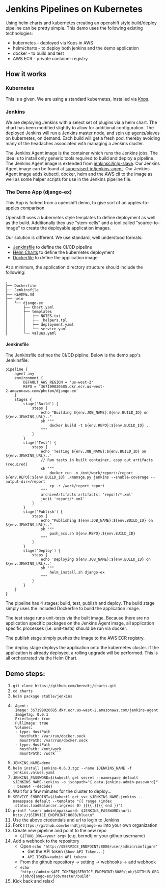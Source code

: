 # Jenkins Pipelines on Kubernetes

Using helm charts and kubernetes creating an openshift style build/deploy
pipeline can be pretty simple.  This demo uses the following existing
technologies:

- kubernetes - deployed via Kops in AWS
- helm/charts - to deploy both jenkins and the demo application
- docker - to build and test
- AWS ECR - private container registry

## How it works

### Kubernetes

This is a given.  We are using a standard kubernetes, installed via <a href="https://kubernetes.io/docs/getting-started-guides/kops/">Kops</a>.

### Jenkins

We are deploying Jenkins with a select set of plugins via a helm chart.  The
chart has been modified slightly to allow for additional configuration.  The
deployed Jenkins will run a Jenkins master node, and spin up agents/slaves
on kubernetes, on demand.  Each build will get a fresh pod, thereby avoiding
many of the headaches associated with managing a Jenkins cluster.

The Jenkins Agent image is the container which runs the Jenkins jobs.  The idea
is to install only generic tools required to build and deploy a pipeline. The
Jenkins Agent image is extended from
[jenkinsci/jnlp-slave](https://hub.docker.com/r/jenkinsci/jnlp-slave/).  Our
Jenkins Agent image can be found at
[supervised-io/jenkins-agent](https://github.com/supervised-io/jenkins-agent).
Our Jenkins Agent image adds kubectl, docker, helm and the AWS cli to the image
as well as some helper scripts for use in the Jenkins pipeline file.

### The Demo App (django-ex)

This App is forked from a openshift demo, to give sort of an apples-to-apples
comparison.

Openshift uses a kubernetes style templates to define deployment as well as the
build.  Additionally they use "stem-cells" and a tool called "source-to-image"
to create the deployable application images.

Our solution is different.  We use standard, well understood formats:

- <a href="https://jenkins.io/doc/book/pipeline/jenkinsfile/">Jenkinsfile</a> to define the CI/CD pipeline
- <a href="https://github.com/kubernetes/helm/blob/master/docs/charts.md">Helm Charts</a> to define the kubernetes deployment
- <a href="https://docs.docker.com/engine/reference/builder/#environment-replacement">Dockerfile</a> to define the application image

At a minimum, the application directory structure should include the following:

```
.
├── Dockerfile
├── Jenkinsfile
├── README.md
├── helm
│   └── django-ex
│       ├── Chart.yaml
│       ├── templates
│       │   ├── NOTES.txt
│       │   ├── _helpers.tpl
│       │   ├── deployment.yaml
│       │   └── service.yaml
│       └── values.yaml
```

#### Jenkinsfile

The Jenkinsfile defines the CI/CD pipline.  Below is the demo app's Jenkinsfile:

```
pipeline {
    agent any
    environment {
        DEFAULT_AWS_REGION = 'us-west-2'
        REPO = '367199020685.dkr.ecr.us-west-2.amazonaws.com/photon/django-ex'
    }
    stages {
        stage('Build') {
            steps {
                echo "Building ${env.JOB_NAME}:${env.BUILD_ID} on ${env.JENKINS_URL}.."
                sh """
                    docker build -t ${env.REPO}:${env.BUILD_ID} .
                """
            }
        }
        stage('Test') {
            steps {
                echo 'Testing ${env.JOB_NAME}:${env.BUILD_ID} on ${env.JENKINS_URL}..'
                // Run tests in built container, copy out artifacts (required)
                sh """
                    docker run -v /mnt/work/report:/report ${env.REPO}:${env.BUILD_ID} ./manage.py jenkins --enable-coverage --output-dir=/report
                    cp -r /work/report report
                """
                archiveArtifacts artifacts: 'report/*.xml'
                junit 'report/*.xml'
            }
        }
        stage('Publish') {
            steps {
                echo "Publishing ${env.JOB_NAME}:${env.BUILD_ID} on ${env.JENKINS_URL}.."
                sh """
                    push_ecs.sh ${env.REPO}:${env.BUILD_ID}
                """
            }
        }
        stage('Deploy') {
            steps {
                echo 'Deploying ${env.JOB_NAME}:${env.BUILD_ID} on ${env.JENKINS_URL}..'
                sh """
                    helm_install.sh django-ex
                """
            }
        }
    }
}
```

The pipeline has 4 stages: build, test, publish and deploy.  The build stage
simply uses the included Dockerfile to build the application image.

The test stage runs unit-tests via the built image.  Because there are no
application specific packages on the Jenkins Agent image, all application
specific processes (i.e. unit-tests) should be run via docker.

The publish stage simply pushes the image to the AWS ECR registry.

The deploy stage deploys the application onto the kubernetes cluster.  If
the application is already deployed, a rolling upgrade will be performed.
This is all orchestrated via the Helm Chart.

## Demo steps:
1. `git clone https://github.com/berndtj/charts.git`
1. `cd charts`
1. `helm package stable/jenkins`
1. ```cat << EOF > jenkins.values.yaml
    Agent:
    Image: 367199020685.dkr.ecr.us-west-2.amazonaws.com/jenkins-agent
    ImageTag: 0.0.1
    Privileged: true
    PullImage: true
    Volumes:
    - type: HostPath 
      hostPath: /var/run/docker.sock
      mountPath: /var/run/docker.sock
    - type: HostPath
      hostPath: /mnt/work
      mountPath: /work```
1. `JENKINS_NAME=demo`
1. `helm install jenkins-0.6.3.tgz --name $JENKINS_NAME -f jenkins.values.yaml`
1. `JENKINS_PASSWORD=$(kubectl get secret --namespace default $JENKINS_NAME-jenkins -o jsonpath="{.data.jenkins-admin-password}" | base64 --decode)`
1. Wait for a few minutes for the cluster to deploy...
1. `SERVICE_ENDPOINT=$(kubectl get svc $JENKINS_NAME-jenkins --namespace default --template "{{ range (index .status.loadBalancer.ingress 0) }}{{.}}{{ end }}")`
1. `printf "user: admin\npassword: $JENKINS_PASSWORD\nurl: http://$SERVICE_ENDPOINT:8080/blue\n"`
1. Use the above credentials and url to login to Jenkins
1. Fork `https://github.com/berndtj/django-ex` into your own organization
1. Create new pipeline and point to the new repo
    - `GITHUB_ORG=<your org>` (e.g. berndtj or your github username)
1. Add a webhook to the repository
    - Open `echo "http://$SERVICE_ENDPOINT:8080/user/admin/configure"`
        - Get the API token (`Show API Token...`)
        - `API_TOKEN=<admin API token>`
    - From the github repository -> setting -> webhooks -> add webhook
    - `echo "http://admin:$API_TOKEN@$SERVICE_ENDPOINT:8080/job/$GITHUB_ORG/job/django-ex/job/master/build"`
1. Kick back and relax!
